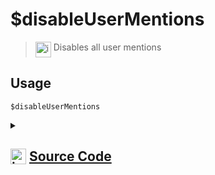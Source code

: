 # $disableUserMentions
> <img align="top" src="https://upload.wikimedia.org/wikipedia/commons/thumb/e/e4/Infobox_info_icon.svg/160px-Infobox_info_icon.svg.png?20150409153300" alt="image" width="25" height="auto"> Disables all user mentions
## Usage
```
$disableUserMentions
```
<details>
<summary>
    
## <img align="top" src="https://cdn4.iconfinder.com/data/icons/iconsimple-logotypes/512/github-512.png" alt="image" width="25" height="auto">  [Source Code](https://github.com/tryforge/ForgeScript-V2/blob/main/src/native/disableUserMentions.ts)
    
</summary>
    
```ts
import { NativeFunction } from "../structures"

export default new NativeFunction({
    name: "$disableUserMentions",
    version: "1.3.0",
    description: "Disables all user mentions",
    unwrap: false,
    execute(ctx) {
        ctx.container.allowedMentions.users = []
        return this.success()
    },
})
```
    
</details>